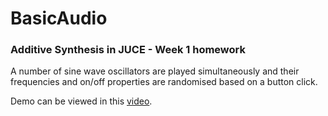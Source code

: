 # BasicAudio

<h3>Additive Synthesis in JUCE - Week 1 homework</h3>

<p>A number of sine wave oscillators are played simultaneously and their frequencies and on/off properties are randomised based on a button click.</p>

<p> Demo can be viewed in this <a href = "https://www.youtube.com/watch?v=SQ6yp9O656w">video</a>. </p>
